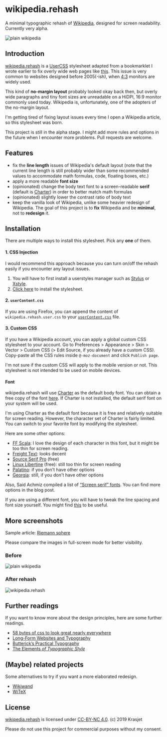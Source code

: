 # wikipedia.rehash

A minimal typographic rehash of [Wikipedia](https://www.wikipedia.org/), designed for screen readability. Currently very alpha.

![plain wikipedia](./imgs/wikipedia.png)

## Introduction

[wikipedia.rehash](https://github.com/Krasjet/wikipedia.rehash) is a [UserCSS](https://github.com/openstyles/stylus/wiki/UserCSS) stylesheet adapted from a bookmarklet I wrote earlier to fix overly wide web pages like [this](http://www.geofex.com/Article_Folders/phasers/phase.html). This issue is very common to websites designed before 2005(-ish), when [4:3](https://en.wikipedia.org/wiki/Display_aspect_ratio) monitors are widely used.

This kind of **no-margin layout** probably looked okay back then, but overly wide paragraphs and tiny font sizes are unreadable on a HiDPI, 16:9 monitor commonly used today. Wikipedia is, unfortunately, one of the adopters of the no-margin layout.

I'm getting tired of fixing layout issues every time I open a Wikipedia article, so this stylesheet was born.

This project is still in the alpha stage. I might add more rules and options in the future when I encounter more problems. Pull requests are welcome.

## Features

- fix the **line length** issues of Wikipedia's default layout (note that the current line length is still probably wider than some recommended values to accommodate math formulas, code, floating boxes, etc.)
- apply a more readable **font size**
- (opinionated) change the body text font to a screen-readable **serif** (default is [Charter](https://en.wikipedia.org/wiki/Bitstream_Charter)) in order to better match math formulas
- (opinionated) slightly lower the contrast ratio of body text
- keep the vanilla look of Wikipedia, unlike some heavier redesign of Wikipedia. The goal of this project is to **fix** Wikipedia and be **minimal**, not to **redesign** it.

## Installation

There are multiple ways to install this stylesheet. Pick any **one** of them.

#### 1. CSS Injection

I would recommend this approach because you can turn on/off the rehash easily if you encounter any layout issues.

1. You will have to first install a userstyles manager such as [Stylus](https://add0n.com/stylus.html) or [Xstyle](https://github.com/kriszyp/xstyle).
2. [Click here](https://raw.githubusercontent.com/Krasjet/wikipedia.rehash/master/wikipedia.rehash.user.css) to install the stylesheet.

#### 2. `userContent.css`

If you are using Firefox, you can append the content of `wikipedia.rehash.user.css` to your [`userContent.css`](https://www.userchrome.org/how-create-userchrome-css.html) file.

#### 3. Custom CSS

If you have a Wikipedia account, you can apply a global custom CSS stylesheet to your account. Go to Preferences > Appearance > Skin > Vector > Custom CSS (> Edit Source, if you already have a custom CSS). Copy-paste all the CSS rules inside `@-moz-document` and click `Publish page`.

I'm not sure if the custom CSS will apply to the mobile version or not. This stylesheet is not intended to be used on mobile devices.

#### Font

wikipedia.rehash will use [Charter](https://en.wikipedia.org/wiki/Bitstream_Charter) as the default body font. You can obtain a free copy of the font [here](https://practicaltypography.com/charter.html). If Charter is not installed, the default serif font on your system will be used.

I'm using Charter as the default font because it is free and relatively suitable for screen reading. However, the character set of Charter is fairly limited. You can switch to your favorite font by modifying the stylesheet.

Here are some other options:

- [FF Scala](https://www.myfonts.com/fonts/fontfont/ff-scala): I love the design of each character in this font, but it might be too thin for screen reading.
- [Freight Text](https://philsfonts.com/font-family/garagefonts/freight-text/GF060014X1/): looks decent
- [Source Serif Pro](https://adobe-fonts.github.io/source-serif-pro/) (free)
- [Linux Libertine](http://libertine-fonts.org/) (free): still too thin for screen reading
- [Palatino](https://www.myfonts.com/fonts/linotype/palatino/): if you don't have other options
- [Georgia](https://www.fonts.com/font/microsoft-corporation/georgia): still, if you don't have other options

Also, Said Achmiz compiled a list of [“Screen serif” fonts](https://blog.obormot.net/Screen-serif-fonts). You can find more options in the blog post.

If you are using a different font, you will have to tweak the line spacing and font size yourself. You might find [this](https://grtcalculator.com/) to be useful.

## More screenshots

Sample article: [Riemann sphere](https://en.wikipedia.org/wiki/Riemann_sphere)

Please compare the images in full-screen mode for better visibility.


### Before

![plain wikipedia](./imgs/original.png)

### After rehash

![wikipedia.rehash](./imgs/rehash.png)

## Further readings

If you want to know more about the design principles, here are some further readings.

- [58 bytes of css to look great nearly everywhere](https://jrl.ninja/etc/1/)
- [Long-Form Websites and Typography](https://lawler.io/scrivings/long-form-websites-and-typography/)
- [Butterick’s Practical Typography](https://practicaltypography.com)
- [The Elements *of Typographic Style*](https://www.amazon.com/dp/0881792128/)

## (Maybe) related projects

Some alternatives to try if you want a more elaborated redesign.

- [Wikiwand](http://www.wikiwand.com/)
- [WiTeX](https://github.com/AndrewBelt/WiTeX)

## License

[wikipedia.rehash](https://github.com/Krasjet/wikipedia.rehash) is licensed under [CC-BY-NC 4.0](https://creativecommons.org/licenses/by-nc/4.0/). (c) 2019 Krasjet

Please do not use this project for commercial purposes without my consent.
